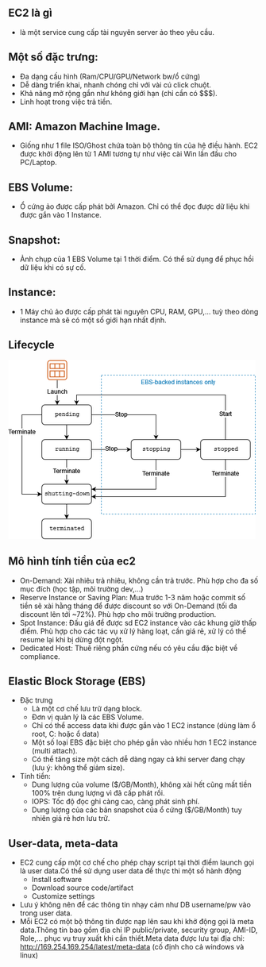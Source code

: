 ## EC2 là gì

- là một service cung cấp tài nguyên server ảo theo yêu cầu.

## Một số đặc trưng:

- Đa dạng cấu hình (Ram/CPU/GPU/Network bw/ổ cứng)
- Dễ dàng triển khai, nhanh chóng chỉ với vài cú click chuột.
- Khả năng mở rộng gần như không giới hạn (chỉ cần có $$$).
- Linh hoạt trong việc trả tiền.

## AMI: Amazon Machine Image.

- Giống như 1 file ISO/Ghost chứa toàn bộ thông tin của hệ điều hành. EC2 được khởi động lên từ 1 AMI tương tự như việc cài Win lần đầu cho PC/Laptop.

## EBS Volume:

- Ổ cứng ảo được cấp phát bởi Amazon. Chỉ có thể đọc được dữ liệu
  khi được gắn vào 1 Instance.

## Snapshot:

- Ảnh chụp của 1 EBS Volume tại 1 thời điểm. Có thể sử dụng để phục hồi dữ liệu khi có sự cố.

## Instance:

- 1 Máy chủ ảo được cấp phát tài nguyên CPU, RAM, GPU,... tuỳ theo dòng instance mà sẽ có một số giới hạn nhất định.

## Lifecycle

![](../imgs/instance_lifecycle.png)

## Mô hình tính tiền của ec2

- On-Demand: Xài nhiêu trả nhiêu, không cần trả trước. Phù hợp cho đa số mục đích (học tập, môi trường dev,...)
- Reserve Instance or Saving Plan: Mua trước 1-3 năm hoặc commit số tiền sẽ xài hằng tháng để được discount so
  với On-Demand (tối đa discount lên tới ~72%). Phù hợp cho môi trường production.
- Spot Instance: Đấu giá để được sd EC2 instance vào các khung giờ thấp điểm. Phù hợp cho các tác vụ xử lý hàng
  loạt, cần giá rẻ, xử lý có thể resume lại khi bị dừng đột ngột.
- Dedicated Host: Thuê riêng phần cứng nếu có yêu cầu đặc biệt về compliance.

## Elastic Block Storage (EBS)

- Đặc trưng
  - Là một cơ chế lưu trữ dạng block.
  - Đơn vị quản lý là các EBS Volume.
  - Chỉ có thể access data khi được gắn vào 1 EC2 instance (dùng làm ổ
    root, C: hoặc ổ data)
  - Một số loại EBS đặc biệt cho phép gắn vào nhiều hơn 1 EC2 instance
    (multi attach).
  - Có thể tăng size một cách dễ dàng ngay cả khi server đang chạy (lưu ý:
    không thể giảm size).
- Tính tiền:
  - Dung lượng của volume ($/GB/Month), không xài hết cũng mất tiền
    100% trên dung lượng vì đã cấp phát rồi.
  - IOPS: Tốc độ đọc ghi càng cao, càng phát sinh phí.
  - Dung lượng của các bản snapshot của ổ cứng ($/GB/Month) tuy nhiên
    giá rẻ hơn lưu trữ.

## User-data, meta-data

- EC2 cung cấp một cơ chế cho phép chạy script tại thời điểm launch gọi là user data.Có thể sử dụng user data để thực thi một số hành động
  - Install software
  - Download source code/artifact
  - Customize settings
- Lưu ý không nên để các thông tin nhạy cảm như DB username/pw vào trong user data.
- Mỗi EC2 có một bộ thông tin được nạp lên sau khi khở động gọi là meta data.Thông tin bao gồm địa chỉ IP public/private, security group, AMI-ID, Role,... phục vụ truy xuất khi cần thiết.Meta data được lưu tại địa chỉ: http://169.254.169.254/latest/meta-data (cố định cho cả windows và linux)
